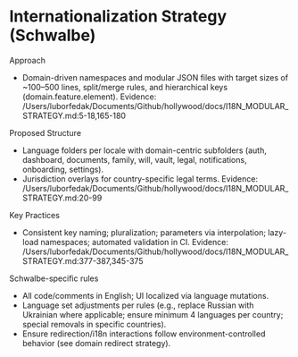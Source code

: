 # Internationalization Strategy (Schwalbe)

Approach
- Domain-driven namespaces and modular JSON files with target sizes of ~100–500 lines, split/merge rules, and hierarchical keys (domain.feature.element).
Evidence: /Users/luborfedak/Documents/Github/hollywood/docs/I18N_MODULAR_STRATEGY.md:5-18,165-180

Proposed Structure
- Language folders per locale with domain-centric subfolders (auth, dashboard, documents, family, will, vault, legal, notifications, onboarding, settings).
- Jurisdiction overlays for country-specific legal terms.
Evidence: /Users/luborfedak/Documents/Github/hollywood/docs/I18N_MODULAR_STRATEGY.md:20-99

Key Practices
- Consistent key naming; pluralization; parameters via interpolation; lazy-load namespaces; automated validation in CI.
Evidence: /Users/luborfedak/Documents/Github/hollywood/docs/I18N_MODULAR_STRATEGY.md:377-387,345-375

Schwalbe-specific rules
- All code/comments in English; UI localized via language mutations.
- Language set adjustments per rules (e.g., replace Russian with Ukrainian where applicable; ensure minimum 4 languages per country; special removals in specific countries).
- Ensure redirection/i18n interactions follow environment-controlled behavior (see domain redirect strategy).


